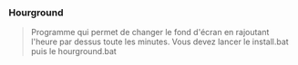 ### Hourground

> Programme qui permet de changer le fond d'écran en rajoutant l'heure par dessus toute les minutes.
> Vous devez lancer le install.bat puis le hourground.bat
